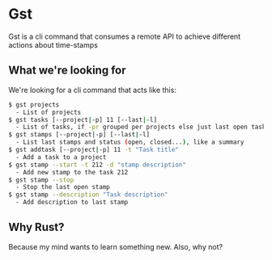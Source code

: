 # Gst

Gst is a cli command that consumes a remote API to achieve different actions about time-stamps

## What we're looking for

We're looking for a cli command that acts like this:

```sh
$ gst projects
  - List of projects
$ gst tasks [--project|-p] 11 [--last|-l]
  - List of tasks, if -pr grouped per projects else just last open tasks
$ gst stamps [--project|-p] [--last|-l]
  - List last stamps and status (open, closed...), like a summary
$ gst addtask [--project|-p] 11 -t "Task title"
  - Add a task to a project
$ gst stamp --start -t 212 -d "stamp description"
  - Add new stamp to the task 212
$ gst stamp --stop
  - Stop the last open stamp
$ gst stamp --description "Task description"
  - Add description to last stamp
```

## Why Rust?

Because my mind wants to learn something new. Also, why not?
